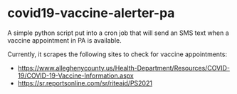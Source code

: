 # covid19-vaccine-alerter-pa

A simple python script put into a cron job that will send an SMS text when a vaccine appointment in PA is available.

Currently, it scrapes the following sites to check for vaccine appointments:

* https://www.alleghenycounty.us/Health-Department/Resources/COVID-19/COVID-19-Vaccine-Information.aspx
* https://sr.reportsonline.com/sr/riteaid/PS2021

